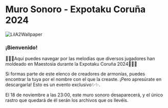 # Muro Sonoro - Expotaku Coruña 2024
![LilA2Wallpaper](https://github.com/user-attachments/assets/d8e3c2fd-f0e6-4b11-91b6-8360429b0bbb)

### ¡Bienvenido!

🎵🎵🎵Aquí puedes navegar por las melodías que diversos jugadores han moldeado en Maestosia durante la Expotaku Coruña 2024🎵🎵🎵

Si formas parte de este elenco de creadores de armonías, puedes encontrar la tuya por el nombre con el que la creaste.
¡Pero apresúrate en descargarla! Esto es un evento exclusivo✨✨. 

El 18 de noviembre a las 23:00, este muro sonoro desaparecerá, y el único rastro que quedará de él serán los archivos que os llevéis.
